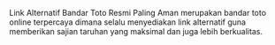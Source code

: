 Link Alternatif Bandar Toto Resmi Paling Aman
merupakan bandar toto online terpercaya dimana selalu menyediakan link alternatif guna memberikan sajian taruhan yang maksimal dan juga lebih berkualitas.
